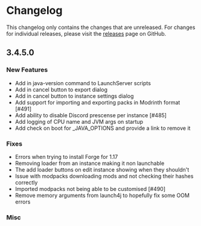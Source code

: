 # Changelog

This changelog only contains the changes that are unreleased. For changes for individual releases, please visit the
[releases](https://github.com/ATLauncher/ATLauncher/releases) page on GitHub.

## 3.4.5.0

### New Features
- Add in java-version command to LaunchServer scripts
- Add in cancel button to export dialog
- Add in cancel button to instance settings dialog
- Add support for importing and exporting packs in Modrinth format [#491]
- Add ability to disable Discord prescense per instance [#485]
- Add logging of CPU name and JVM args on startup
- Add check on boot for _JAVA_OPTIONS and provide a link to remove it

### Fixes
- Errors when trying to install Forge for 1.17
- Removing loader from an instance making it non launchable
- The add loader buttons on edit instance showing when they shouldn't
- Issue with modpacks downloading mods and not checking their hashes correctly
- Imported modpacks not being able to be customised [#490]
- Remove memory arguments from launch4j to hopefully fix some OOM errors

### Misc
